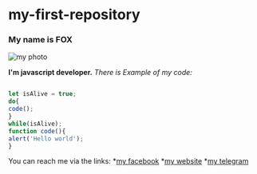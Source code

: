 # my-first-repository
### My name is FOX
![my photo](https://i.pinimg.com/474x/41/39/6c/41396c595a6ebdc4b301e9d6b45472bf.jpg)

**I'm javascript developer.**
*There is Example of my code:*
```Javascript

let isAlive = true;
do{
code();
}
while(isAlive);
function code(){
alert('Hello world');
}
```


You can reach me via the links:
*[my facebook](https://github.com)
*[my website](https://github.com)
*[my telegram](https://github.com)
